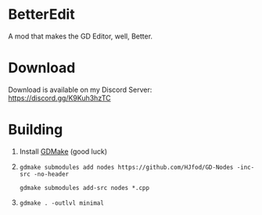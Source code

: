 # BetterEdit

A mod that makes the GD Editor, well, Better.

# Download

Download is available on my Discord Server: https://discord.gg/K9Kuh3hzTC

# Building

1. Install [GDMake](https://github.com/HJfod/GDMake) (good luck)

2. `gdmake submodules add nodes https://github.com/HJfod/GD-Nodes -inc-src -no-header`
   
   `gdmake submodules add-src nodes *.cpp`

3. `gdmake . -outlvl minimal`
